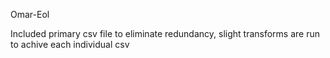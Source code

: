 Omar-Eol

Included primary csv file to eliminate redundancy, slight transforms are run to achive each individual csv
